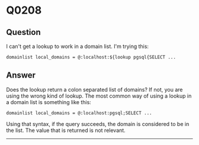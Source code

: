 Q0208
=====

Question
--------

I can't get a lookup to work in a domain list. I'm trying this:

    domainlist local_domains = @:localhost:${lookup pgsql{SELECT ...

Answer
------

Does the lookup return a colon separated list of domains? If not, you
are using the wrong kind of lookup. The most common way of using a
lookup in a domain list is something like this:

    domainlist local_domains = @:localhost:pgsql;SELECT ...

Using that syntax, if the query succeeds, the domain is considered to be
in the list. The value that is returned is not relevant.

* * * * *
